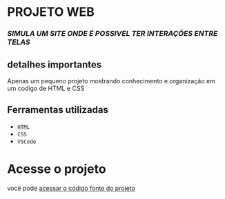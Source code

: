 # **PROJETO WEB**

### *SIMULA UM SITE ONDE É POSSIVEL TER INTERAÇÕES ENTRE TELAS*

## **detalhes importantes**

Apenas um pequeno projeto mostrando conhecimento e organização em um codigo de HTML e CSS

## Ferramentas utilizadas

- `HTML`
- `CSS`
- `VSCode`

# Acesse o projeto
você pode [acessar o código fonte do projeto](https://github.com/Assoni02/Site-HTML_CSS/blob/main/index.html)
